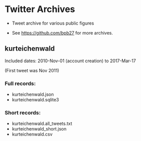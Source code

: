 # Twitter Archives

+ Tweet archive for various public figures

+ See https://github.com/bpb27 for more archives.

## kurteichenwald 

Included dates: 2010-Nov-01 (account creation) to 2017-Mar-17

(First tweet was Nov 2011)


### Full records:
* kurteichenwald.json
* kurteichenwald.sqlite3

### Short records:
* kurteichenwald.all_tweets.txt
* kurteichenwald_short.json
* kurteichenwald.csv

